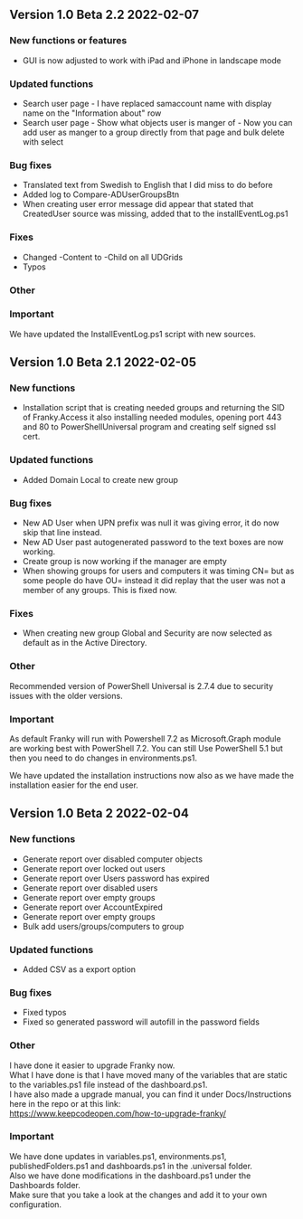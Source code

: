 ﻿## Version 1.0 Beta 2.2 2022-02-07

### New functions or features
- GUI is now adjusted to work with iPad and iPhone in landscape mode

### Updated functions
- Search user page - I have replaced samaccount name with display name on the "Information about" row
- Search user page - Show what objects user is manger of - Now you can add user as manger to a group directly from that page and bulk delete with select

### Bug fixes
- Translated text from Swedish to English that I did miss to do before
- Added log to Compare-ADUserGroupsBtn
- When creating user error message did appear that stated that CreatedUser source was missing, added that to the installEventLog.ps1

### Fixes
- Changed -Content to -Child on all UDGrids
- Typos

### Other

### Important
We have updated the InstallEventLog.ps1 script with new sources.

## Version 1.0 Beta 2.1 2022-02-05
### New functions
- Installation script that is creating needed groups and returning the SID of Franky.Access it also installing needed modules, opening port 443 and 80 to PowerShellUniversal program and creating self signed ssl cert.

### Updated functions
- Added Domain Local to create new group

### Bug fixes
- New AD User when UPN prefix was null it was giving error, it do now skip that line instead.
- New AD User past autogenerated password to the text boxes are now working.
- Create group is now working if the manager are empty
- When showing groups for users and computers it was timing CN= but as some people do have OU= instead it did replay that the user was not a member of any groups. This is fixed now.
### Fixes
- When creating new group Global and Security are now selected as default as in the Active Directory.

### Other
Recommended version of PowerShell Universal is 2.7.4 due to security issues with the older versions.

### Important
As default Franky will run with Powershell 7.2 as Microsoft.Graph module are working best with PowerShell 7.2. You can still Use PowerShell 5.1 but then you need to do changes in environments.ps1. 
  
We have updated the installation instructions now also as we have made the installation easier for the end user.

## Version 1.0 Beta 2 2022-02-04

### New functions
- Generate report over disabled computer objects
- Generate report over locked out users
- Generate report over Users password has expired
- Generate report over disabled users
- Generate report over empty groups
- Generate report over AccountExpired
- Generate report over empty groups
- Bulk add users/groups/computers to group

### Updated functions
- Added CSV as a export option

### Bug fixes
- Fixed typos
- Fixed so generated password will autofill in the password fields

### Other
I have done it easier to upgrade Franky now.  
What I have done is that I have moved many of the variables that are static to the variables.ps1 file instead of the dashboard.ps1.  
I have also made a upgrade manual, you can find it under Docs/Instructions here in the repo or at this link:  
<https://www.keepcodeopen.com/how-to-upgrade-franky/>

### Important
We have done updates in variables.ps1, environments.ps1, publishedFolders.ps1 and dashboards.ps1 in the .universal folder.  
Also we have done modifications in the dashboard.ps1 under the Dashboards folder.  
Make sure that you take a look at the changes and add it to your own configuration.